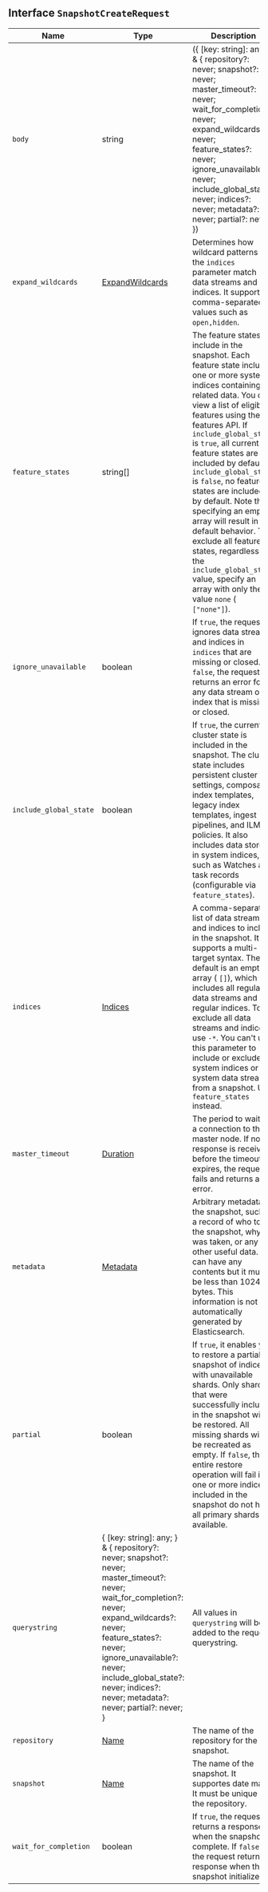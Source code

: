 ## Interface `SnapshotCreateRequest`

| Name | Type | Description |
| - | - | - |
| `body` | string | ({ [key: string]: any; } & { repository?: never; snapshot?: never; master_timeout?: never; wait_for_completion?: never; expand_wildcards?: never; feature_states?: never; ignore_unavailable?: never; include_global_state?: never; indices?: never; metadata?: never; partial?: never; }) | All values in `body` will be added to the request body. |
| `expand_wildcards` | [ExpandWildcards](./ExpandWildcards.md) | Determines how wildcard patterns in the `indices` parameter match data streams and indices. It supports comma-separated values such as `open,hidden`. |
| `feature_states` | string[] | The feature states to include in the snapshot. Each feature state includes one or more system indices containing related data. You can view a list of eligible features using the get features API. If `include_global_state` is `true`, all current feature states are included by default. If `include_global_state` is `false`, no feature states are included by default. Note that specifying an empty array will result in the default behavior. To exclude all feature states, regardless of the `include_global_state` value, specify an array with only the value `none` ( `["none"]`). |
| `ignore_unavailable` | boolean | If `true`, the request ignores data streams and indices in `indices` that are missing or closed. If `false`, the request returns an error for any data stream or index that is missing or closed. |
| `include_global_state` | boolean | If `true`, the current cluster state is included in the snapshot. The cluster state includes persistent cluster settings, composable index templates, legacy index templates, ingest pipelines, and ILM policies. It also includes data stored in system indices, such as Watches and task records (configurable via `feature_states`). |
| `indices` | [Indices](./Indices.md) | A comma-separated list of data streams and indices to include in the snapshot. It supports a multi-target syntax. The default is an empty array ( `[]`), which includes all regular data streams and regular indices. To exclude all data streams and indices, use `-*`. You can't use this parameter to include or exclude system indices or system data streams from a snapshot. Use `feature_states` instead. |
| `master_timeout` | [Duration](./Duration.md) | The period to wait for a connection to the master node. If no response is received before the timeout expires, the request fails and returns an error. |
| `metadata` | [Metadata](./Metadata.md) | Arbitrary metadata to the snapshot, such as a record of who took the snapshot, why it was taken, or any other useful data. It can have any contents but it must be less than 1024 bytes. This information is not automatically generated by Elasticsearch. |
| `partial` | boolean | If `true`, it enables you to restore a partial snapshot of indices with unavailable shards. Only shards that were successfully included in the snapshot will be restored. All missing shards will be recreated as empty. If `false`, the entire restore operation will fail if one or more indices included in the snapshot do not have all primary shards available. |
| `querystring` | { [key: string]: any; } & { repository?: never; snapshot?: never; master_timeout?: never; wait_for_completion?: never; expand_wildcards?: never; feature_states?: never; ignore_unavailable?: never; include_global_state?: never; indices?: never; metadata?: never; partial?: never; } | All values in `querystring` will be added to the request querystring. |
| `repository` | [Name](./Name.md) | The name of the repository for the snapshot. |
| `snapshot` | [Name](./Name.md) | The name of the snapshot. It supportes date math. It must be unique in the repository. |
| `wait_for_completion` | boolean | If `true`, the request returns a response when the snapshot is complete. If `false`, the request returns a response when the snapshot initializes. |
